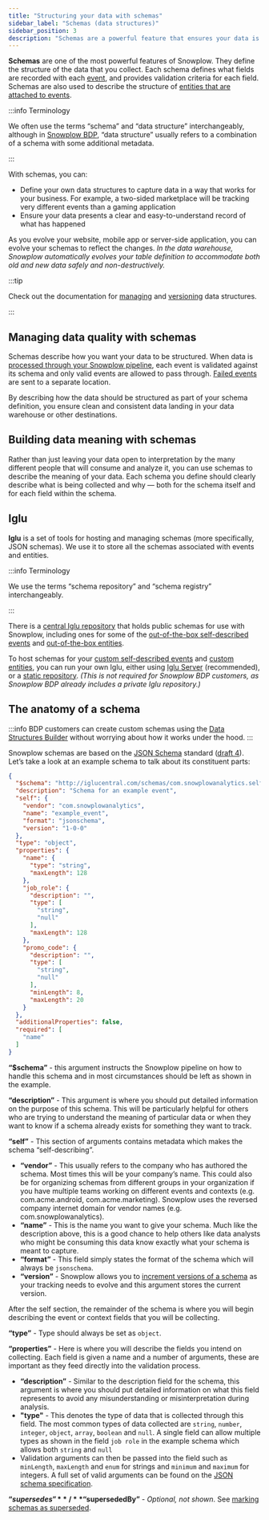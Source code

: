 ```yaml
---
title: "Structuring your data with schemas"
sidebar_label: "Schemas (data structures)"
sidebar_position: 3
description: "Schemas are a powerful feature that ensures your data is clean and descriptive"
---
```


**Schemas** are one of the most powerful features of Snowplow. They define the structure of the data that you collect. Each schema defines what fields are recorded with each [event](/docs/fundamentals/events/index.md), and provides validation criteria for each field. Schemas are also used to describe the structure of [entities that are attached to events](/docs/fundamentals/entities/index.md).

:::info Terminology

We often use the terms “schema” and “data structure” interchangeably, although in [Snowplow BDP](/docs/get-started/feature-comparison/index.md), “data structure” usually refers to a combination of a schema with some additional metadata.

:::

With schemas, you can:

* Define your own data structures to capture data in a way that works for your business. For example, a two-sided marketplace will be tracking very different events than a gaming application
* Ensure your data presents a clear and easy-to-understand record of what has happened

As you evolve your website, mobile app or server-side application, you can evolve your schemas to reflect the changes. _In the data warehouse, Snowplow automatically evolves your table definition to accommodate both old and new data safely and non-destructively._

:::tip

Check out the documentation for [managing](/docs/data-product-studio/data-structures/manage/index.md) and [versioning](/docs/data-product-studio/data-structures/version-amend/index.md) data structures.

:::

## Managing data quality with schemas

Schemas describe how you want your data to be structured. When data is [processed through your Snowplow pipeline](/docs/fundamentals/index.md), each event is validated against its schema and only valid events are allowed to pass through. [Failed events](/docs/fundamentals/failed-events/index.md) are sent to a separate location.

By describing how the data should be structured as part of your schema definition, you ensure clean and consistent data landing in your data warehouse or other destinations.

## Building data meaning with schemas

Rather than just leaving your data open to interpretation by the many different people that will consume and analyze it, you can use schemas to describe the meaning of your data. Each schema you define should clearly describe what is being collected and why — both for the schema itself and for each field within the schema.

## Iglu

**Iglu** is a set of tools for hosting and managing schemas (more specifically, JSON schemas). We use it to store all the schemas associated with events and entities.

:::info Terminology

We use the terms “schema repository” and “schema registry” interchangeably.

:::

There is a [central Iglu repository](http://iglucentral.com/) that holds public schemas for use with Snowplow, including ones for some of the [out-of-the-box self-described events](/docs/fundamentals/events/index.md#out-of-the-box-and-custom-events) and [out-of-the-box entities](/docs/fundamentals/entities/index.md#out-of-the-box-entities).

To host schemas for your [custom self-described events](/docs/fundamentals/events/index.md#self-describing-events) and [custom entities](/docs/fundamentals/entities/index.md#custom-entities), you can run your own Iglu, either using [Iglu Server](/docs/api-reference/iglu/iglu-repositories/iglu-server/index.md) (recommended), or a [static repository](/docs/api-reference/iglu/iglu-repositories/static-repo/index.md). _(This is not required for Snowplow BDP customers, as Snowplow BDP already includes a private Iglu repository.)_

## The anatomy of a schema

:::info
BDP customers can create custom schemas using the [Data Structures Builder](/docs/data-product-studio/data-structures/manage/builder/index.md) without worrying about how it works under the hood.
:::

Snowplow schemas are based on the [JSON Schema](https://json-schema.org/) standard ([draft 4](https://datatracker.ietf.org/doc/html/draft-fge-json-schema-validation-00)). Let’s take a look at an example schema to talk about its constituent parts:

```json
{
  "$schema": "http://iglucentral.com/schemas/com.snowplowanalytics.self-desc/schema/jsonschema/1-0-0#",
  "description": "Schema for an example event",
  "self": {
    "vendor": "com.snowplowanalytics",
    "name": "example_event",
    "format": "jsonschema",
    "version": "1-0-0"
  },
  "type": "object",
  "properties": {
    "name": {
      "type": "string",
      "maxLength": 128
    },
    "job_role": {
      "description": "",
      "type": [
        "string",
        "null"
      ],
      "maxLength": 128
    },
    "promo_code": {
      "description": "",
      "type": [
        "string",
        "null"
      ],
      "minLength": 8,
      "maxLength": 20
    }
  },
  "additionalProperties": false,
  "required": [
    "name"
  ]
}
```

**“$schema”** - this argument instructs the Snowplow pipeline on how to handle this schema and in most circumstances should be left as shown in the example.

**“description”** - This argument is where you should put detailed information on the purpose of this schema. This will be particularly helpful for others who are trying to understand the meaning of particular data or when they want to know if a schema already exists for something they want to track.

**“self”** - This section of arguments contains metadata which makes the schema “self-describing”.

- **“vendor”** - This usually refers to the company who has authored the schema. Most times this will be your company’s name. This could also be for organizing schemas from different groups in your organization if you have multiple teams working on different events and contexts (e.g. com.acme.android, com.acme.marketing). Snowplow uses the reversed company internet domain for vendor names (e.g. com.snowplowanalytics).
- **“name”** - This is the name you want to give your schema. Much like the description above, this is a good chance to help others like data analysts who might be consuming this data know exactly what your schema is meant to capture.
- **“format”** - This field simply states the format of the schema which will always be `jsonschema`.
- **“version”** - Snowplow allows you to [increment versions of a schema](/docs/data-product-studio/data-structures/version-amend/index.md) as your tracking needs to evolve and this argument stores the current version.

After the self section, the remainder of the schema is where you will begin describing the event or context fields that you will be collecting.

**“type”** - Type should always be set as `object`.

**“properties”** - Here is where you will describe the fields you intend on collecting. Each field is given a name and a number of arguments, these are important as they feed directly into the validation process.

- **“description”** - Similar to the description field for the schema, this argument is where you should put detailed information on what this field represents to avoid any misunderstanding or misinterpretation during analysis.
- **"type"** - This denotes the type of data that is collected through this field. The most common types of data collected are `string`, `number`, `integer`, `object`, `array`, `boolean` and `null`. A single field can allow multiple types as shown in the field `job role` in the example schema which allows both `string` and `null`
- Validation arguments can then be passed into the field such as `minLength`, `maxLength` and `enum` for strings and `minimum` and `maximum` for integers. A full set of valid arguments can be found on the [JSON schema specification](https://datatracker.ietf.org/doc/html/draft-fge-json-schema-validation-00#section-5).

**“$supersedes”** / **“$supersededBy”** - _Optional, not shown_. See [marking schemas as superseded](/docs/data-product-studio/data-structures/version-amend/amending/index.md#marking-the-schema-as-superseded).
